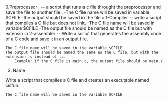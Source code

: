 0.Preprocessor ,
 -- a script that runs a c file throught the preprocessor and save the file to another file .
      	 -The C file name will be saved in variable $CFILE
	 -the output should be saved in the file c
1-Compiler
 -- write a script that compiles a C file but does not link.
    	  -The C file name will be saved in variable $CFILE
	  -The output file should be named as the C file but with extensin .o
2-assembler
 -- Write a script that generates the assembly code of a C code and save it in an output file.

    The C file name will be saved in the variable $CFILE
    The output file should be named the same as the C file, but with the extension .s instead of .c.
        Example: if the C file is main.c, the output file should be main.s

3. Name

Write a script that compiles a C file and creates an executable named cisfun.

    The C file name will be saved in the variable $CFILE
